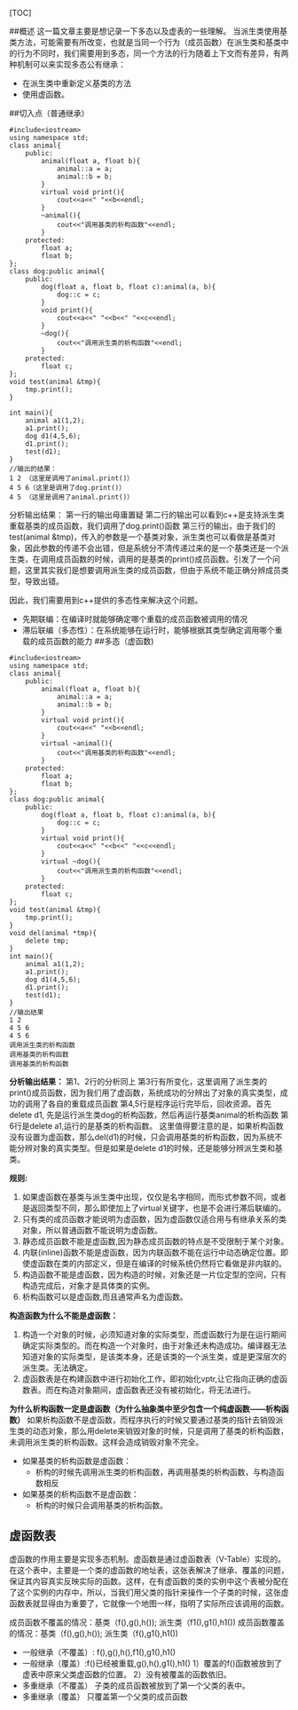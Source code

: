 [TOC]

##概述
这一篇文章主要是想记录一下多态以及虚表的一些理解。
当派生类使用基类方法，可能需要有所改变，也就是当同一个行为（成员函数）在派生类和基类中的行为不同时，我们需要用到多态，同一个方法的行为随着上下文而有差异，有两种机制可以来实现多态公有继承：
- 在派生类中重新定义基类的方法
- 使用虚函数。

##切入点（普通继承）
```
#include<iostream>
using namespace std;
class animal{
	public:
		animal(float a, float b){
			animal::a = a;
			animal::b = b;
		}
		virtual void print(){
			cout<<a<<" "<<b<<endl;
		}
		~animal(){
			cout<<"调用基类的析构函数"<<endl;
		}
	protected:
		float a;
		float b;
};
class dog:public animal{
	public:
		dog(float a, float b, float c):animal(a, b){
			dog::c = c;
		}
		void print(){
			cout<<a<<" "<<b<<" "<<c<<endl;
		}
		~dog(){
			cout<<"调用派生类的析构函数"<<endl;
		}
	protected:
		float c;
};
void test(animal &tmp){
	tmp.print();
}

int main(){
	animal a1(1,2);
	a1.print();
	dog d1(4,5,6);
	d1.print();
	test(d1);
}
//输出的结果：
1 2 （这里是调用了animal.print()）
4 5 6（这里是调用了dog.print()）
4 5 （这里是调用了animal.print()）
```
分析输出结果：
第一行的输出毋庸置疑
第二行的输出可以看到c++是支持派生类重载基类的成员函数，我们调用了dog.print()函数
第三行的输出，由于我们的test(animal &tmp)，传入的参数是一个基类对象，派生类也可以看做是基类对象，因此参数的传递不会出错，但是系统分不清传递过来的是一个基类还是一个派生类，在调用成员函数的时候，调用的是基类的print()成员函数。引发了一个问题，这里其实我们是想要调用派生类的成员函数，但由于系统不能正确分辨成员类型，导致出错。

因此，我们需要用到c++提供的多态性来解决这个问题。
- 先期联编：在编译时就能够确定哪个重载的成员函数被调用的情况
- 滞后联编（多态性）：在系统能够在运行时，能够根据其类型确定调用哪个重载的成员函数的能力
##多态（虚函数)
```
#include<iostream>
using namespace std;
class animal{
	public:
		animal(float a, float b){
			animal::a = a;
			animal::b = b;
		}
		virtual void print(){
			cout<<a<<" "<<b<<endl;
		}
		virtual ~animal(){
			cout<<"调用基类的析构函数"<<endl;
		}
	protected:
		float a;
		float b;
};
class dog:public animal{
	public:
		dog(float a, float b, float c):animal(a, b){
			dog::c = c;
		}
		virtual void print(){
			cout<<a<<" "<<b<<" "<<c<<endl;
		}
		virtual ~dog(){
			cout<<"调用派生类的析构函数"<<endl;
		}
	protected:
		float c;
};
void test(animal &tmp){
	tmp.print();
}
void del(animal *tmp){
	delete tmp;
}
int main(){
	animal a1(1,2);
	a1.print();
	dog d1(4,5,6);
	d1.print();
	test(d1);
}
//输出结果
1 2
4 5 6
4 5 6
调用派生类的析构函数
调用基类的析构函数
调用基类的析构函数
```
**分析输出结果：**
第1、2行的分析同上
第3行有所变化，这里调用了派生类的print()成员函数，因为我们用了虚函数，系统成功的分辨出了对象的真实类型，成功的调用了各自的重载成员函数
第4,5行是程序运行完毕后，回收资源。首先delete d1, 先是运行派生类dog的析构函数，然后再运行基类animal的析构函数
第6行是delete a1,运行的是基类的析构函数。
这里值得要注意的是，如果析构函数没有设置为虚函数，那么del(d1)的时候，只会调用基类的析构函数，因为系统不能分辨对象的真实类型。但是如果是delete d1的时候，还是能够分辨派生类和基类。

**规则:**
1. 如果虚函数在基类与派生类中出现，仅仅是名字相同，而形式参数不同，或者是返回类型不同，那么即使加上了virtual关键字，也是不会进行滞后联编的。
2. 只有类的成员函数才能说明为虚函数，因为虚函数仅适合用与有继承关系的类对象，所以普通函数不能说明为虚函数。
3. 静态成员函数不能是虚函数,因为静态成员函数的特点是不受限制于某个对象。
4. 内联(inline)函数不能是虚函数，因为内联函数不能在运行中动态确定位置。即使虚函数在类的内部定义，但是在编译的时候系统仍然将它看做是非内联的。
5. 构造函数不能是虚函数，因为构造的时候，对象还是一片位定型的空间，只有构造完成后，对象才是具体类的实例。
6. 析构函数可以是虚函数,而且通常声名为虚函数。


**构造函数为什么不能是虚函数：**
1. 构造一个对象的时候，必须知道对象的实际类型，而虚函数行为是在运行期间确定实际类型的。而在构造一个对象时，由于对象还未构造成功。编译器无法知道对象的实际类型，是该类本身，还是该类的一个派生类，或是更深层次的派生类。无法确定。
2. 虚函数表是在构建函数中进行初始化工作，即初始化vptr,让它指向正确的虚函数表。而在构造对象期间，虚函数表还没有被初始化，将无法进行。

**为什么析构函数一定是虚函数（为什么抽象类中至少包含一个纯虚函数——析构函数）**
如果析构函数不是虚函数，而程序执行的时候又要通过基类的指针去销毁派生类的动态对象，那么用delete来销毁对象的时候，只是调用了基类的析构函数，未调用派生类的析构函数。这样会造成销毁对象不完全。

- 如果基类的析构函数是虚函数：
    - 析构的时候先调用派生类的析构函数，再调用基类的析构函数，与构造函数相反
- 如果基类的析构函数不是虚函数：
    - 析构的时候只会调用基类的析构函数。

## 虚函数表
虚函数的作用主要是实现多态机制。虚函数是通过虚函数表（V-Table）实现的。
在这个表中，主要是一个类的虚函数的地址表，这张表解决了继承、覆盖的问题，保证其内容真实反映实际的函数。这样，在有虚函数的类的实例中这个表被分配在了这个实例的内存中，所以，当我们用父类的指针来操作一个子类的时候，这张虚函数表就显得由为重要了，它就像一个地图一样，指明了实际所应该调用的函数。

成员函数不覆盖的情况：基类（f(),g(),h()); 派生类（f1(),g1(),h1())
成员函数覆盖的情况：基类（f(),g(),h()); 派生类（f(),g1(),h1())
- 一般继承（不覆盖）: f(),g(),h(),f1(),g1(),h1()
- 一般继承（覆盖）:f()已经被重载,g(),h(),g1(),h1()
1）覆盖的f()函数被放到了虚表中原来父类虚函数的位置。
2）没有被覆盖的函数依旧。
- 多重继承（不覆盖）
子类的成员函数被放到了第一个父类的表中。
- 多重继承（覆盖）
只覆盖第一个父类的成员函数

